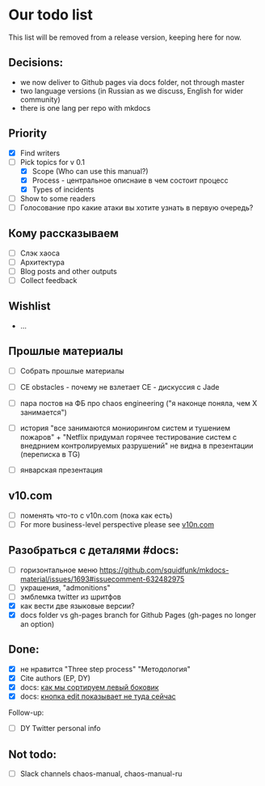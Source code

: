 # Our todo list

This list will be removed from a release version, keeping here for now. 

## Decisions:

- we now deliver to Github pages via docs folder, not through master
- two language versions (in Russian as we discuss, English for wider community)
- there is one lang per repo with mkdocs

## Priority

* [x] Find writers
* [ ] Pick topics for v 0.1
    * [x] Scope (Who can use this manual?)
    * [x] Process - центральное описнаие в чем состоит процесс
    * [x] Types of incidents
* [ ] Show to some readers
* [ ] Голосование про какие атаки вы хотите узнать в первую очередь?

## Кому рассказываем

- [ ] Слэк хаоса
- [ ] Архитектура
- [ ] Blog posts and other outputs
- [ ] Collect feedback 

## Wishlist

- ...

## Прошлые материалы

- [ ] Собрать прошлые материалы

- [ ] CE obstacles - почему не взлетает CE - дискуссия  c Jade

- [ ] пара постов на ФБ про chaos engineering ("я наконце поняла, чем X занимается")

- [ ] история "все занимаются мониорингом систем и тушением пожаров" + 
      "Netflix придумал горячее тестирование систем с внедрнием контролируемых разрушений"
       не видна в презентации (переписка в TG) 

- [ ] январская презентация

## v10.com

- [ ] поменять что-то с v10n.com (пока как есть) 
- [ ] For more business-level perspective please see [v10n.com](https://v10n.com)

## Разобраться с деталями #docs:

- [ ] горизонтальное меню https://github.com/squidfunk/mkdocs-material/issues/1693#issuecomment-632482975
- [ ] украшения, "admonitions"
- [ ] эмблемка twitter из шритфов
- [x] как вести две языковые версии?
- [x] docs folder vs gh-pages branch for Github Pages (gh-pages no longer an option)
 
## Done:

- [x] не нравится "Three step process" "Методология"
- [x] Cite authors (EP, DY)
- [x] docs: [как мы сортируем левый боковик](https://github.com/mkdocs/mkdocs/issues/2113)
- [x] docs: [кнопка edit показывает не туда сейчас](https://github.com/chaos-manual/docs/issues/1)

Follow-up:

- [ ] DY Twitter personal info


## Not todo:

- [ ] Slack channels chaos-manual, chaos-manual-ru


